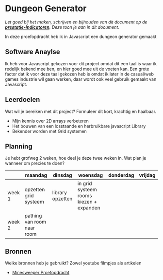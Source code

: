 # Dungeon Generator
*Let goed bij het maken, schrijven en bijhouden van dit document op de **[prestatie-indicatoren](https://drive.google.com/drive/folders/1y8l0Zr4E8b6gYJui_pSzQaoWr-gEr6JN?usp=sharing)**. Deze toon je aan in dit document.*

In deze proefopdracht heb ik in Javascript een dungeon generator gemaakt

## Software Anaylse
Ik heb voor Javascript gekozen voor dit project omdat dit een taal is waar ik redelijk bekend mee ben, en hier goed mee uit de voeten kan. Een grote factor dat ik voor deze taal gekozen heb is omdat ik later in de casual/web games industrie wil gaan werken, daar wordt ook veel gebruik gemaakt van Javascript.

## Leerdoelen
Wat wil je bereiken met dit project? Formuleer dit kort, krachtig en haalbaar.
- Mijn kennis over 2D arrays verbeteren
- Het bouwen van een losstaande en herbruikbare javascript Library
- Bekender worden met Grid systemen

## Planning
Je hebt grofweg 2 weken, hoe deel je deze twee weken in. Wat plan je wanneer om precies te doen?

| | maandag | dinsdag | woensdag | donderdag | vrijdag |
| --- | --- | --- | --- | --- | --- |
|week 1 | opzetten grid systeem | library opzetten | in grid systeem rooms kiezen + expanden |
|week 2 | pathing van room naar room |

## Bronnen
Welke bronnen heb je gebruikt? Zowel youtube filmpjes als artikelen

- [Minesweeper Proefopdracht](https://github.com/Tommiee/Minesweeper)
